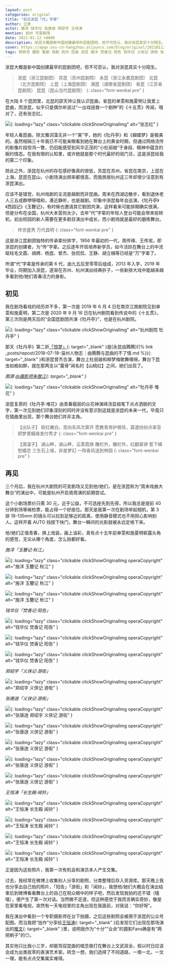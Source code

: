 ```yaml
---
layout: post
categories: original
title: "初见浙昆「代」字辈"
author: 立泉
actor: 施洋 钱华仪 张唐逍 郑邵宇 王恒涛
mention: 杭州 可变剧场
date: 2021-01-12 +0800
description: 浙昆大概是新中国创建最早的昆剧团吧，但不可否认，我对浙昆其实十分陌生。在大陆 8 个昆团里，北昆的邵天帅让我认识昆曲，省昆的单雯和施夏明让我爱上昆曲，而浙昆，似乎只是偶尔听说过“一出戏拯救一个剧种”的《十五贯》传闻，哦对了，还有张志红。
cover: https://apqx.oss-cn-hangzhou.aliyuncs.com/blog/original/20210112/zhekun_duihua.jpg
tags: 碎碎念 摄影 看剧 戏剧 杭州 昆曲 浙昆 施洋 焚香记 阳告 钱华仪 义侠记 游街 张唐逍 郑邵宇 长生殿 闻铃 王恒涛 杭州大剧院·可变剧场
---
```


浙昆大概是新中国创建最早的昆剧团吧，但不可否认，我对浙昆其实十分陌生。

> 浙昆（浙江昆剧团）
苏昆（苏州昆剧院）
永昆（浙江永嘉昆剧团）
北昆（北方昆剧院）
上昆（上海昆剧团）
湘昆（湖南省昆剧团）
省昆（江苏省昆剧院）
昆昆（昆山当代昆剧院）
{: class="font-wenkai pre" }

在大陆 8 个昆团里，北昆的邵天帅让我认识昆曲，省昆的单雯和施夏明让我爱上昆曲，而浙昆，似乎只是偶尔听说过“一出戏拯救一个剧种”的《十五贯》传闻，哦对了，还有张志红。

![](https://apqx.oss-cn-hangzhou.aliyuncs.com/blog/original/20210112/zhangzhihong.jpg){: loading="lazy" class="clickable clickShowOriginalImg" alt="张志红" }

年轻人看昆曲，除文雅词藻无非一个“美”字，她的《牡丹亭》和《蝴蝶梦》是极美的。虽然相隔三十年我已不可能亲眼看到她在舞台上的黄金时期，但通过网络流传的影像片段惊鸿一瞥，仍旧能感受到风华正茂的“小杜丽娘”于身段、眼神中蕴含的婉约情态。在我有限的认知里，或许她就是那个时代最好的闺门旦，这是浙昆给我的第二个印象。

除此之外，浙昆在杭州的存在感好像真的很低，苏昆在苏州，省昆在南京，上昆在上海，昆昆在昆山，小剧场演出频率都很高，而我旅居杭州这三年却很少注意到有浙昆演出。

应该不是错觉，杭州戏剧的主流是越剧而非昆曲。周末在西湖边散步，看到退休老人三五成群咿呀唱和，凑近静听，也是越剧。印象中浙昆每年会巡演，《牡丹亭》《西园记》《玉簪记》，有时候也邀请其它剧团共演，这样看来可能排期确实很满，但是分布在全国，杭州大本营则太少。去年“代”字辈的年轻人登台可能会带来些转机，初出校园的新人需要在更多剧目演出中成长，而小剧场就是最好的磨练舞台。

> 传世盛秀 万代昌明
{: class="font-wenkai pre" }

这是浙江昆剧团独特的传承辈份排字，1956 年最初的一代，周传瑛、王传淞，即浙昆的创建者，为“传”字辈。之后逐年开班培养新学员，如今活跃在舞台上的中流砥柱毛文霞、胡娉、杨崑、曾杰、张侃侃、王静、胡立楠等已经是“万”字辈了。

所谓“代”字辈是传承的第 6 代，由九五后至零零后组成，2013 年入学，2019 年毕业，同期加入浙昆，逐渐在苏州、杭州演出经典折子，一些新排大戏中能越来越多看到他/她们青春活力的身影。

## 初见

我在剧场看戏的经历并不多，第一次是 2019 年 6 月 4 日在南京江南剧院见到单雯和施夏明，第二次是 2020 年 9 月 16 日在杭州剧院看到传说中的《十五贯》，第三次则是两天后的“全国昆剧团共演《牡丹亭》”，也是在杭州剧院。

![](https://apqx.oss-cn-hangzhou.aliyuncs.com/blog/original/20210112/gongyanmudanting_thumb.jpg){: loading="lazy" class="clickable clickShowOriginalImg" alt="杭州剧院 牡丹亭" }

那天《牡丹亭》第二折[「惊梦」](https://www.bilibili.com/video/BV1bA411H7QH?repost_source=copy_web){: target="_blank" }是[永昆由腾腾]({% link _posts/repost/2018-07-18-温州人物志｜由腾腾与昆曲的不了情.md %}){: target="_blank" }和浙昆曾杰合演，舞台上杜丽娘和柳梦梅歌舞缠绵，舞台下昆虫如痴如醉，就在那两支以“露骨”闻名的【山桃红】之间，她们出现了。

*图源 [@摄影师朱敬江](https://weibo.com/u/1028324363){: target="_blank" }*

![](https://apqx.oss-cn-hangzhou.aliyuncs.com/blog/original/20210112/zhekun_duihua.jpg){: loading="lazy" class="clickable clickShowOriginalImg" alt="牡丹亭 堆花" }

浙昆复原的《牡丹亭·堆花》由青春靓丽的众花神演绎汤显祖笔下点点洒脱的文字，第一次见到她们印象深刻的同时并没有意识到这就是浙昆的未来一代，毕竟只在插曲里出现，那个舞台她们并非主角。

> 【出队子】
姣红嫩白，竞向东风次第开
愿教青帝护根垓，莫遣纷纷点翠苔
把梦里姻缘发付秀才
{: class="font-wenkai pre" }

> 【滴溜子】
湖山畔，湖山畔，云蒸霞焕
雕栏外，雕栏外，红翻翠骈
惹下蜂愁蝶恋
三生石上缘，非是梦幻
一阵香风送到林园
{: class="font-wenkai pre" }

## 再见

三个月后，我在杭州大剧院的可变剧场又见到他/她们，是在浙昆称为“周末戏曲大舞台”的演出中，可能是杭州开启周周演的前期尝试。

这个小剧场票价只需 30 元，近乎公益，不可选座先到先得，所以我总是提前 40 分钟到场等候检票，能占得一个好座位。那天是我第一次在剧场举起相机，第 3 排 18-135mm 的镜头可以拉到足够近的距离，使用静音模式也不用担心影响别人。这样开着 AUTO 挡按下快门，舞台一瞬间的光影就被永远定格下来。

他/她们正值青春，换上戏装，画上油彩，真有点十五年前单雯和施夏明崭露头角的感觉，无论从哪个角度，怎么拍都好看。

*施洋「玉簪记·秋江」*

![](https://apqx.oss-cn-hangzhou.aliyuncs.com/blog/original/20210112/shiyang_01_thumb.jpg){: loading="lazy" class="clickable clickShowOriginalImg operaCopyright" alt="施洋 玉簪记 秋江" }

![](https://apqx.oss-cn-hangzhou.aliyuncs.com/blog/original/20210112/shiyang_02_thumb.jpg){: loading="lazy" class="clickable clickShowOriginalImg operaCopyright" alt="施洋 玉簪记 秋江" }

![](https://apqx.oss-cn-hangzhou.aliyuncs.com/blog/original/20210112/shiyang_03_thumb.jpg){: loading="lazy" class="clickable clickShowOriginalImg operaCopyright" alt="施洋 玉簪记 秋江" }

*钱华仪「焚香记·阳告」*

![](https://apqx.oss-cn-hangzhou.aliyuncs.com/blog/original/20210112/qianhuayi_01_thumb.jpg){: loading="lazy" class="clickable clickShowOriginalImg operaCopyright" alt="钱华仪 焚香记 阳告" }

![](https://apqx.oss-cn-hangzhou.aliyuncs.com/blog/original/20210112/qianhuayi_02_thumb.jpg){: loading="lazy" class="clickable clickShowOriginalImg operaCopyright" alt="钱华仪 焚香记 阳告" }

![](https://apqx.oss-cn-hangzhou.aliyuncs.com/blog/original/20210112/qianhuayi_03_thumb.jpg){: loading="lazy" class="clickable clickShowOriginalImg operaCopyright" alt="钱华仪 焚香记 阳告" }

*郑绍宇「义侠记·游街」*

![](https://apqx.oss-cn-hangzhou.aliyuncs.com/blog/original/20210112/zhengshaoyu_thumb.jpg){: loading="lazy" class="clickable clickShowOriginalImg operaCopyright" alt="郑绍宇 义侠记 游街" }

*张唐逍「义侠记·游街」*

![](https://apqx.oss-cn-hangzhou.aliyuncs.com/blog/original/20210112/zhangtangxiao_03_thumb.jpg){: loading="lazy" class="clickable clickShowOriginalImg operaCopyright" alt="张唐逍 郑绍宇 义侠记 游街" }

![](https://apqx.oss-cn-hangzhou.aliyuncs.com/blog/original/20210112/zhangtangxiao_02_thumb.jpg){: loading="lazy" class="clickable clickShowOriginalImg operaCopyright" alt="张唐逍 义侠记 游街" }

![](https://apqx.oss-cn-hangzhou.aliyuncs.com/blog/original/20210112/zhangtangxiao_01_thumb.jpg){: loading="lazy" class="clickable clickShowOriginalImg operaCopyright" alt="张唐逍 义侠记 游街" }

![](https://apqx.oss-cn-hangzhou.aliyuncs.com/blog/original/20210112/zhangtangxiao_04_thumb.jpg){: loading="lazy" class="clickable clickShowOriginalImg operaCopyright" alt="张唐逍 义侠记 游街" }

![](https://apqx.oss-cn-hangzhou.aliyuncs.com/blog/original/20210112/zhangtangxiao_05_thumb.jpg){: loading="lazy" class="clickable clickShowOriginalImg operaCopyright" alt="张唐逍 义侠记 游街" }

*王恒涛「长生殿·闻铃」*

![](https://apqx.oss-cn-hangzhou.aliyuncs.com/blog/original/20210112/wanghengtao_01_thumb.jpg){: loading="lazy" class="clickable clickShowOriginalImg operaCopyright" alt="王恒涛 长生殿 闻铃" }

![](https://apqx.oss-cn-hangzhou.aliyuncs.com/blog/original/20210112/wanghengtao_03_thumb.jpg){: loading="lazy" class="clickable clickShowOriginalImg operaCopyright" alt="王恒涛 长生殿 闻铃" }

![](https://apqx.oss-cn-hangzhou.aliyuncs.com/blog/original/20210112/wanghengtao_04_thumb.jpg){: loading="lazy" class="clickable clickShowOriginalImg operaCopyright" alt="王恒涛 长生殿 闻铃" }

![](https://apqx.oss-cn-hangzhou.aliyuncs.com/blog/original/20210112/wanghengtao_02_thumb.jpg){: loading="lazy" class="clickable clickShowOriginalImg operaCopyright" alt="王恒涛 长生殿 闻铃" }

正是因为这些照片，我第一次有机会和演员本人产生交集。

过去，我经常在微博上收集别人分享的剧照，分类整理后存入资源库。那天晚上我也分享出自己拍的照片，「阳告」「游街」和「闻铃」，我想他/她们大概会在演出结束后到微博看看舞台上的自己在观众眼中的样子吧，然后发现我拍的还不错（嘻嘻），便产生了第一次对话。当然微不足道，但这种感觉于我而言确实奇妙，像是在家里看电视，突然有一天电视里的主角出现在我面前，对我说：“你好呀”。

我在演出中看到一个专职摄影师在台下拍摄，之后这些剧照会被用于浙昆的公众号配图。而当我把“拙作”分享给[王恒涛](https://weibo.com/u/2655819387){: target="_blank" }后发现它们出现在那场演出的[推文](https://mp.weixin.qq.com/s/9Aq-pkTr3rGiOPppD3-FxA?fbclid=IwAR0o3xTtVblf8wCHMd-boEiUabHwHBOFXr4g_kp0mgf3CczBRRcsvAvzdu0){: target="_blank" }里，说明我作为“十分”“业余”的摄影Fans确是有“两把刷子"的😶。

其实他只比我小三岁，却能驾驭昆曲的唱念做打在舞台上文武双全，假以时日应该会成为出类拔萃的表演艺术家。转念一想，我们选择了不同道路，一南一北，一文一理，能有点点交集属实难得。